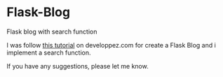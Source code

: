 # Flask-Blog
Flask blog with search function

I was follow [this tutorial](https://python.developpez.com/tutoriel/intro-flask-python3/) on developpez.com for create a Flask Blog and i implement a search function.

If you have any suggestions, please let me know.
